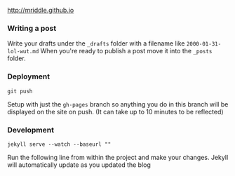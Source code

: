 http://mriddle.github.io

### Writing a post

Write your drafts under the `_drafts` folder with a filename like `2000-01-31-lol-wut.md`
When you're ready to publish a post move it into the `_posts` folder.

### Deployment

`git push`

Setup with just the `gh-pages` branch so anything you do in this branch will be displayed on the site on push. (It can take up to 10 minutes to be reflected)

### Development

`jekyll serve --watch --baseurl ""`

Run the following line from within the project and make your changes.
Jekyll will automatically update as you updated the blog
